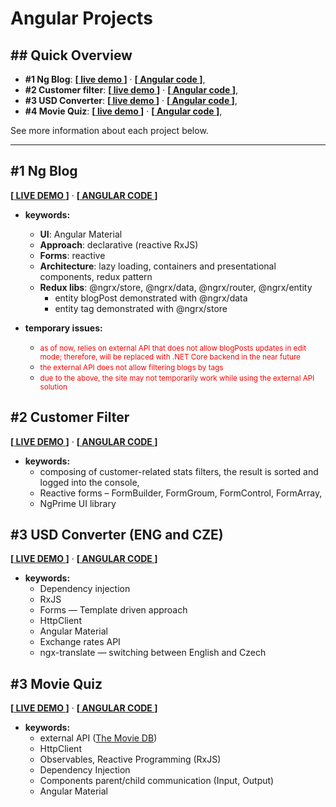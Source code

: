 # Angular Projects

## ## Quick Overview
- **#1 Ng Blog**: **[[ live demo ](https://gorj00.github.io/demos/blog/)]**   ·   **[[ Angular code ](https://github.com/gorj00/Angular-Blog)]**,
- **#2 Customer filter**: **[[ live demo ](https://gorj00.github.io/demos/customer-filter/)]**   ·   **[[ Angular code ](https://github.com/gorj00/Angular-Customer-Filter)]**,
- **#3 USD Converter**: **[[ live demo ](https://gorj00.github.io/demos/usd-converter/)]**   ·   **[[ Angular code ](https://github.com/gorj00/Angular-USDconverter)]**,
- **#4 Movie Quiz**: **[[ live demo ](https://gorj00.github.io/demos/movie-quiz/)]**   ·   **[[ Angular code ](./Angular-MovieQuiz)]**,

See more information about each project below.
<hr />

## #1 Ng Blog
**[[ LIVE DEMO ](https://gorj00.github.io/demos/blog/)]**   ·   **[[ ANGULAR CODE ](https://github.com/gorj00/Angular-Blog)]**

- **keywords:** 
  - <strong>UI</strong>: Angular Material
  - <strong>Approach</strong>: declarative (reactive RxJS)
  - <strong>Forms</strong>: reactive
  - <strong>Architecture</strong>: lazy loading, containers and presentational components, redux pattern
  - <strong>Redux libs</strong>: @ngrx/store, @ngrx/data, @ngrx/router, @ngrx/entity
    - entity blogPost demonstrated with @ngrx/data
    - entity tag demonstrated with @ngrx/store
  
- **temporary issues:** 
   - <small><span style="color: red;">as of now, relies on external API that does not allow blogPosts updates in edit mode; therefore, will be replaced with .NET Core backend in the near future</span></small>
   - <small><span style="color: red;">the external API does not allow filtering blogs by tags</span></small>
   - <small><span style="color: red;">due to the above, the site may not temporarily work while using the external API solution</span></small>

## #2 Customer Filter
**[[ LIVE DEMO ](https://gorj00.github.io/demos/customer-filter/)]**   ·   **[[ ANGULAR CODE ](https://github.com/gorj00/Angular-Customer-Filter)]**

- **keywords:** 
  - composing of customer-related stats filters, the result is sorted and logged into the console,
  - Reactive forms – FormBuilder, FormGroum, FormControl, FormArray,
  - NgPrime UI library

## #3 USD Converter (ENG and CZE) 
**[[ LIVE DEMO ](https://gorj00.github.io/demos/usd-converter/)]**   ·   **[[ ANGULAR CODE ](https://github.com/gorj00/Angular-USDconverter)]**

- **keywords:** 
  - Dependency injection
  - RxJS
  - Forms — Template driven approach
  - HttpClient
  - Angular Material 
  - Exchange rates API
  - ngx-translate — switching between English and Czech

## #3 Movie Quiz
**[[ LIVE DEMO ](https://gorj00.github.io/demos/movie-quiz/)]**   ·   **[[ ANGULAR CODE ](./Angular-MovieQuiz)]**

- **keywords:** 
  - external API ([The Movie DB](https://www.themoviedb.org/))
  - HttpClient
  - Observables, Reactive Programming (RxJS)
  - Dependency Injection
  - Components parent/child communication (Input, Output)
  - Angular Material
